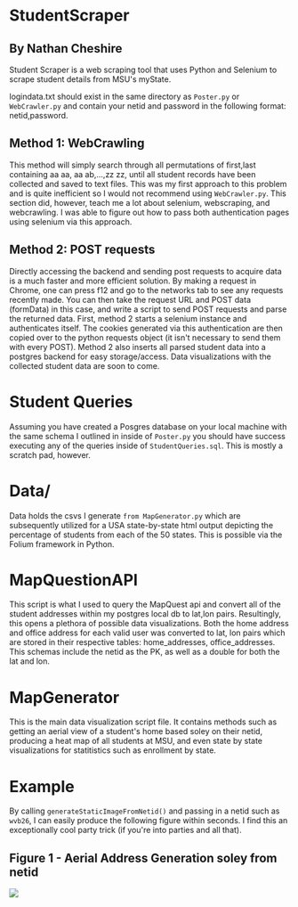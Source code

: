 # StudentScraper 
## By Nathan Cheshire

Student Scraper is a web scraping tool that uses Python and Selenium to scrape student details from MSU's myState.

logindata.txt should exist in the same directory as `Poster.py` or `WebCrawler.py` and contain your netid and password in the following format: netid,password.

## Method 1: WebCrawling

This method will simply search through all permutations of first,last containing aa aa, aa ab,...,zz zz, until all student records have been collected and saved to text files. This was my first approach to this problem and is quite inefficient so I would not recommend using `WebCrawler.py`. This section did, however, teach me a lot about selenium, webscraping, and webcrawling. I was able to figure out how to pass both authentication pages using selenium via this approach.

## Method 2: POST requests

Directly accessing the backend and sending post requests to acquire data is a much faster and more efficient solution. By making a request in Chrome, one can press f12 and go to the networks tab to see any requests recently made. You can then take the request URL and POST data (formData) in this case, and write a script to send POST requests and parse the returned data. First, method 2 starts a selenium instance and authenticates itself. The cookies generated via this authentication are then copied over to the python requests object (it isn't necessary to send them with every POST). Method 2 also inserts all parsed student data into a postgres backend for easy storage/access. Data visualizations with the collected student data are soon to come.

# Student Queries

Assuming you have created a Posgres database on your local machine with the same schema I outlined in inside of `Poster.py` you should have success executing any of the queries inside of `StudentQueries.sql`. This is mostly a scratch pad, however.

# Data/

Data holds the csvs I generate `from MapGenerator.py` which are subsequently utilized for a USA state-by-state html output depicting the percentage of students from each of the 50 states. This is possible via the Folium framework in Python.

# MapQuestionAPI

This script is what I used to query the MapQuest api and convert all of the student addresses within my postgres local db to lat,lon pairs. Resultingly, this opens a plethora of possible data visualizations. Both the home address and office address for each valid user was converted to lat, lon pairs which are stored in their respective tables: home_addresses, office_addresses. This schemas include the netid as the PK, as well as a double for both the lat and lon.

# MapGenerator

This is the main data visualization script file. It contains methods such as getting an aerial view of a student's home based soley on their netid, producing a heat map of all students at MSU, and even state by state visualizations for statitistics such as enrollment by state.

# Example

By calling `generateStaticImageFromNetid()` and passing in a netid such as `wvb26`, I can easily produce the following figure within seconds. I find this an exceptionally cool party trick (if you're into parties and all that).

## Figure 1 - Aerial Address Generation soley from netid

<img src="https://i.imgur.com/mS6MiE7.png" data-canonical-src="https://i.imgur.com/mS6MiE7.png"/>